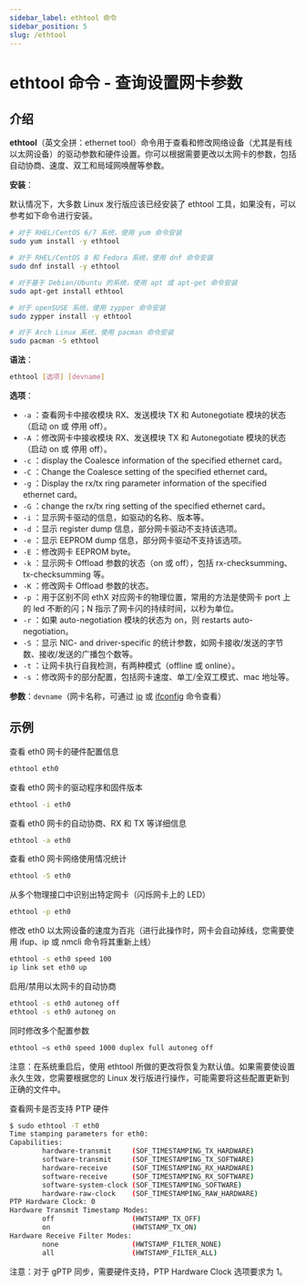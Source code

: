 ```yaml
---
sidebar_label: ethtool 命令
sidebar_position: 5
slug: /ethtool
---
```


# ethtool 命令 - 查询设置网卡参数



## 介绍

**ethtool**（英文全拼：ethernet tool）命令用于查看和修改网络设备（尤其是有线以太网设备）的驱动参数和硬件设置。你可以根据需要更改以太网卡的参数，包括自动协商、速度、双工和局域网唤醒等参数。

**安装**：

默认情况下，大多数 Linux 发行版应该已经安装了 ethtool 工具，如果没有，可以参考如下命令进行安装。

```bash
# 对于 RHEL/CentOS 6/7 系统，使用 yum 命令安装
sudo yum install -y ethtool

# 对于 RHEL/CentOS 8 和 Fedora 系统，使用 dnf 命令安装
sudo dnf install -y ethtool

# 对于基于 Debian/Ubuntu 的系统，使用 apt 或 apt-get 命令安装
sudo apt-get install ethtool

# 对于 openSUSE 系统，使用 zypper 命令安装
sudo zypper install -y ethtool

# 对于 Arch Linux 系统，使用 pacman 命令安装
sudo pacman -S ethtool
```

**语法**：

```bash
ethtool [选项] [devname]
```

**选项**：

- `-a` ：查看网卡中接收模块 RX、发送模块 TX 和 Autonegotiate 模块的状态（启动 on 或 停用 off）。
- `-A` ：修改网卡中接收模块 RX、发送模块 TX 和 Autonegotiate 模块的状态（启动 on 或 停用 off）。
- `-c` ：display the Coalesce information of the specified ethernet card。
- `-C` ：Change the Coalesce setting of the specified ethernet card。
- `-g` ：Display the rx/tx ring parameter information of the specified ethernet card。
- `-G` ：change the rx/tx ring setting of the specified ethernet card。
- `-i` ：显示网卡驱动的信息，如驱动的名称、版本等。
- `-d` ：显示 register dump 信息，部分网卡驱动不支持该选项。
- `-e` ：显示 EEPROM dump 信息，部分网卡驱动不支持该选项。
- `-E` ：修改网卡 EEPROM byte。
- `-k` ：显示网卡 Offload 参数的状态（on 或 off），包括 rx-checksumming、tx-checksumming 等。
- `-K` ：修改网卡 Offload 参数的状态。
- `-p` ：用于区别不同 ethX 对应网卡的物理位置，常用的方法是使网卡 port 上的 led 不断的闪；N 指示了网卡闪的持续时间，以秒为单位。
- `-r` ：如果 auto-negotiation 模块的状态为 on，则 restarts auto-negotiation。
- `-S` ：显示 NIC- and driver-specific 的统计参数，如网卡接收/发送的字节数、接收/发送的广播包个数等。
- `-t` ：让网卡执行自我检测，有两种模式（offline 或 online）。
- `-s` ：修改网卡的部分配置，包括网卡速度、单工/全双工模式、mac 地址等。

**参数**：`devname`（网卡名称，可通过 [ip](/linux-command/ip) 或 [ifconfig](/linux-command/ifconfig) 命令查看）



## 示例

查看 eth0 网卡的硬件配置信息

```bash
ethtool eth0
```

查看 eth0 网卡的驱动程序和固件版本

```bash
ethtool -i eth0
```

查看 eth0 网卡的自动协商、RX 和 TX 等详细信息

```bash
ethtool -a eth0
```

查看 eth0 网卡网络使用情况统计

```bash
ethtool -S eth0
```

从多个物理接口中识别出特定网卡（闪烁网卡上的 LED）

```bash
ethtool -p eth0
```

修改 eth0 以太网设备的速度为百兆（进行此操作时，网卡会自动掉线，您需要使用 ifup、ip 或 nmcli 命令将其重新上线）

```bash
ethtool -s eth0 speed 100
ip link set eth0 up
```

启用/禁用以太网卡的自动协商

```bash
ethtool -s eth0 autoneg off
ethtool -s eth0 autoneg on
```

同时修改多个配置参数

```bash
ethtool –s eth0 speed 1000 duplex full autoneg off
```

注意：在系统重启后，使用 ethtool 所做的更改将恢复为默认值。如果需要使设置永久生效，您需要根据您的 Linux 发行版进行操作，可能需要将这些配置更新到正确的文件中。

查看网卡是否支持 PTP 硬件

```bash
$ sudo ethtool -T eth0
Time stamping parameters for eth0:
Capabilities:
        hardware-transmit     (SOF_TIMESTAMPING_TX_HARDWARE)
        software-transmit     (SOF_TIMESTAMPING_TX_SOFTWARE)
        hardware-receive      (SOF_TIMESTAMPING_RX_HARDWARE)
        software-receive      (SOF_TIMESTAMPING_RX_SOFTWARE)
        software-system-clock (SOF_TIMESTAMPING_SOFTWARE)
        hardware-raw-clock    (SOF_TIMESTAMPING_RAW_HARDWARE)
PTP Hardware Clock: 0
Hardware Transmit Timestamp Modes:
        off                   (HWTSTAMP_TX_OFF)
        on                    (HWTSTAMP_TX_ON)
Hardware Receive Filter Modes:
        none                  (HWTSTAMP_FILTER_NONE)
        all                   (HWTSTAMP_FILTER_ALL)
```

注意：对于 gPTP 同步，需要硬件支持，PTP Hardware Clock 选项要求为 1。


